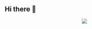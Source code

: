 ## Hi there 👋
<div align=center>
    <img src="https://github-readme-stats.vercel.app/api/top-langs/?username=Mallart&layout=compact&theme=github_dark_dimmed" />
</div>
<!--
**Arcols/Arcols** is a ✨ _special_ ✨ repository because its `README.md` (this file) appears on your GitHub profile.

Here are some ideas to get you started:

- 🔭 I’m currently working on ...
- 🌱 I’m currently learning ...
- 👯 I’m looking to collaborate on ...
- 🤔 I’m looking for help with ...
- 💬 Ask me about ...
- 📫 How to reach me: ...
- 😄 Pronouns: ...
- ⚡ Fun fact: ...
-->
